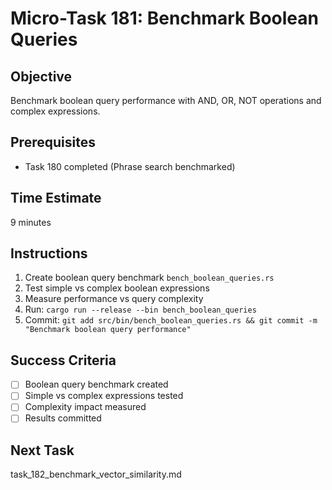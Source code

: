 # Micro-Task 181: Benchmark Boolean Queries

## Objective
Benchmark boolean query performance with AND, OR, NOT operations and complex expressions.

## Prerequisites
- Task 180 completed (Phrase search benchmarked)

## Time Estimate
9 minutes

## Instructions
1. Create boolean query benchmark `bench_boolean_queries.rs`
2. Test simple vs complex boolean expressions
3. Measure performance vs query complexity
4. Run: `cargo run --release --bin bench_boolean_queries`
5. Commit: `git add src/bin/bench_boolean_queries.rs && git commit -m "Benchmark boolean query performance"`

## Success Criteria
- [ ] Boolean query benchmark created
- [ ] Simple vs complex expressions tested
- [ ] Complexity impact measured
- [ ] Results committed

## Next Task
task_182_benchmark_vector_similarity.md